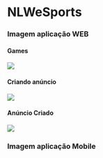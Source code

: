 # NLWeSports


### Imagem aplicação WEB

#### Games
<img style='' src="https://user-images.githubusercontent.com/39751095/192162200-cc22f36f-10ed-481b-bda4-da870402da7a.png" />


#### Criando anúncio
<img style='' src="https://user-images.githubusercontent.com/39751095/192162506-86b0eb4a-e5d3-4176-b3c9-a5bb7bfe5b6f.png" />

#### Anúncio Criado
<img style='' src="https://user-images.githubusercontent.com/39751095/192162547-aa053380-7c89-476c-ae8d-f26810ad31a1.png" />

### Imagem aplicação Mobile

<img style='' src="" />
